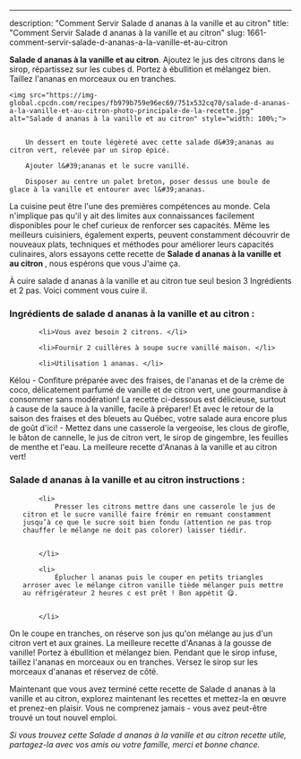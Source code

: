---
description: "Comment Servir Salade d ananas à la vanille et au citron"
title: "Comment Servir Salade d ananas à la vanille et au citron"
slug: 1661-comment-servir-salade-d-ananas-a-la-vanille-et-au-citron

<p>
	<strong>Salade d ananas à la vanille et au citron</strong>. 
	Ajoutez le jus des citrons dans le sirop, répartissez sur les cubes d. Portez à ébullition et mélangez bien. Taillez l&#39;ananas en morceaux ou en tranches.
</p>
<p>
	
	<img src="https://img-global.cpcdn.com/recipes/fb979b759e96ec69/751x532cq70/salade-d-ananas-a-la-vanille-et-au-citron-photo-principale-de-la-recette.jpg" alt="Salade d ananas à la vanille et au citron" style="width: 100%;">
	
	
		Un dessert en toute légèreté avec cette salade d&#39;ananas au citron vert, relevée par un sirop épicé.
	
		Ajouter l&#39;ananas et le sucre vanillé.
	
		Disposer au centre un palet breton, poser dessus une boule de glace à la vanille et entourer avec l&#39;ananas.
	
</p>

La cuisine peut être l'une des premières compétences au monde. Cela n'implique pas qu'il y ait des limites aux connaissances facilement disponibles pour le chef curieux de renforcer ses capacités. Même les meilleurs cuisiniers, également experts, peuvent constamment découvrir de nouveaux plats, techniques et méthodes pour améliorer leurs capacités culinaires, alors essayons cette recette de <strong> Salade d ananas à la vanille et au citron </strong>, nous espérons que vous J'aime ça.

<!--inarticleads1-->

À cuire salade d ananas à la vanille et au citron tue seul besion 3 Ingrédients et 2 pas. Voici comment vous cuire il.

<h3>Ingrédients de salade d ananas à la vanille et au citron :</h3>

<ol>
	
		<li>Vous avez besoin 2 citrons. </li>
	
		<li>Fournir 2 cuillères à soupe sucre vanillé maison. </li>
	
		<li>Utilisation 1 ananas. </li>
	
</ol>

Kélou - Confiture préparée avec des fraises, de l&#39;ananas et de la crème de coco, délicatement parfumé de vanille et de citron vert, une gourmandise à consommer sans modération! La recette ci-dessous est délicieuse, surtout à cause de la sauce à la vanille, facile à préparer! Et avec le retour de la saison des fraises et des bleuets au Québec, votre salade aura encore plus de goût d&#39;ici! - Mettez dans une casserole la vergeoise, les clous de girofle, le bâton de cannelle, le jus de citron vert, le sirop de gingembre, les feuilles de menthe et l&#39;eau. La meilleure recette d&#39;Ananas à la vanille et au citron vert! 

<!--inarticleads2-->

<h3>Salade d ananas à la vanille et au citron instructions :</h3>

<ol>
	
		<li>
			Presser les citrons mettre dans une casserole le jus de citron et le sucre vanillé faire frémir en remuant constamment jusqu’à ce que le sucre soit bien fondu (attention ne pas trop chauffer le mélange ne doit pas colorer) laisser tiédir.
			
			
		</li>
	
		<li>
			Éplucher l ananas puis le couper en petits triangles arroser avec le mélange citron vanille tiède mélanger puis mettre au réfrigérateur 2 heures c est prêt ! Bon appétit 😋.
			
			
		</li>
	
</ol>

On le coupe en tranches, on réserve son jus qu&#39;on mélange au jus d&#39;un citron vert et aux graines. La meilleure recette d&#39;Ananas à la gousse de vanille! Portez à ébullition et mélangez bien. Pendant que le sirop infuse, taillez l&#39;ananas en morceaux ou en tranches. Versez le sirop sur les morceaux d&#39;ananas et réservez de côté. 

<!--inarticleads1-->

<p>
Maintenant que vous avez terminé cette recette de Salade d ananas à la vanille et au citron, explorez maintenant les recettes et mettez-la en œuvre et prenez-en plaisir. Vous ne comprenez jamais - vous avez peut-être trouvé un tout nouvel emploi.
</p>

<p>
<i>Si vous trouvez cette Salade d ananas à la vanille et au citron recette utile, partagez-la avec vos amis ou votre famille, merci et bonne chance.</i>
</p>
